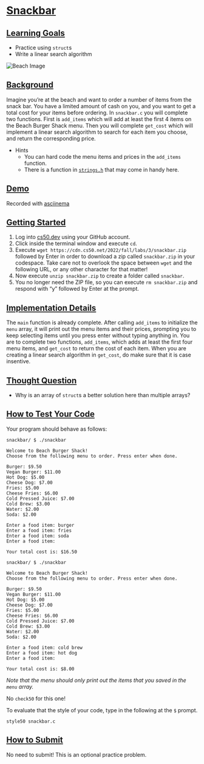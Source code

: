 # [Snackbar](#snackbar)

## [Learning Goals](#learning-goals)

- Practice using `struct`s
- Write a linear search algorithm

![Beach Image](beach-g1e2b206d7_1280.jpg)

## [Background](#background)

Imagine you’re at the beach and want to order a number of items from the
snack bar. You have a limited amount of cash on you, and you want to get
a total cost for your items before ordering. In `snackbar.c` you will
complete two functions. First is `add_items` which will add at least the
first 4 items on the Beach Burger Shack menu. Then you will complete
`get_cost` which will implement a linear search algorithm to search for
each item you choose, and return the corresponding price.

- Hints
  - You can hard code the menu items and prices in the `add_items`
    function.
  - There is a function in
    [`strings.h`](https://manual.cs50.io/#strings.h) that may come in
    handy here.

## [Demo](#demo)

Recorded with [asciinema](https://asciinema.org)

## [Getting Started](#getting-started)

1.  Log into [cs50.dev](https://cs50.dev/) using your GitHub account.
2.  Click inside the terminal window and execute `cd`.
3.  Execute `wget https://cdn.cs50.net/2022/fall/labs/3/snackbar.zip`
    followed by Enter in order to download a zip called `snackbar.zip`
    in your codespace. Take care not to overlook the space between
    `wget` and the following URL, or any other character for that
    matter!
4.  Now execute `unzip snackbar.zip` to create a folder called
    `snackbar`.
5.  You no longer need the ZIP file, so you can execute
    `rm snackbar.zip` and respond with “y” followed by Enter at the
    prompt.

## [Implementation Details](#implementation-details)

The `main` function is already complete. After calling `add_items` to
initialize the `menu` array, it will print out the menu items and their
prices, prompting you to keep selecting items until you press enter
without typing anything in. You are to complete two functions,
`add_items`, which adds at least the first four menu items, and
`get_cost` to return the cost of each item. When you are creating a
linear search algorithm in `get_cost`, do make sure that it is case
insentive.

## [Thought Question](#thought-question)

- Why is an array of `struct`s a better solution here than multiple
  arrays?

## [How to Test Your Code](#how-to-test-your-code)

Your program should behave as follows:

``` highlight
snackbar/ $ ./snackbar

Welcome to Beach Burger Shack!
Choose from the following menu to order. Press enter when done.

Burger: $9.50
Vegan Burger: $11.00
Hot Dog: $5.00
Cheese Dog: $7.00
Fries: $5.00
Cheese Fries: $6.00
Cold Pressed Juice: $7.00
Cold Brew: $3.00
Water: $2.00
Soda: $2.00

Enter a food item: burger
Enter a food item: fries
Enter a food item: soda
Enter a food item:

Your total cost is: $16.50
```

``` highlight
snackbar/ $ ./snackbar

Welcome to Beach Burger Shack!
Choose from the following menu to order. Press enter when done.

Burger: $9.50
Vegan Burger: $11.00
Hot Dog: $5.00
Cheese Dog: $7.00
Fries: $5.00
Cheese Fries: $6.00
Cold Pressed Juice: $7.00
Cold Brew: $3.00
Water: $2.00
Soda: $2.00

Enter a food item: cold brew
Enter a food item: hot dog
Enter a food item:

Your total cost is: $8.00
```

*Note that the menu should only print out the items that you saved in
the `menu` array.*

No `check50` for this one!

To evaluate that the style of your code, type in the following at the
`$` prompt.

``` highlight
style50 snackbar.c
```

## [How to Submit](#how-to-submit)

No need to submit! This is an optional practice problem.
